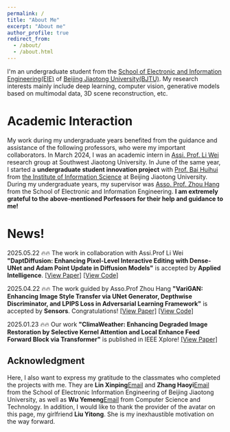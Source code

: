 ```yaml
---
permalink: /
title: "About Me"
excerpt: "About me"
author_profile: true
redirect_from: 
  - /about/
  - /about.html
---
```


I'm an undergraduate student from the [School of Electronic and Information Engineering(EIE)](https://eie.bjtu.edu.cn) of [Beijing Jiaotong University(BJTU)](https://www.bjtu.edu.cn/). My research interests mainly include deep learning, computer vision, generative models based on multimodal data, 3D scene reconstruction, etc.


Academic Interaction
======
My work during my undergraduate years benefited from the guidance and assistance of the following professors, who were my important collaborators. In March 2024, I was an academic intern in [Assi. Prof. Li Wei](https://faculty.swjtu.edu.cn/liweileev/zh_CN/index.htm) research group at Southwest Jiaotong University. In June of the same year, I started a __undergraduate student innovation project__ with [Prof. Bai Huihui](https://faculty.bjtu.edu.cn/8181/) from [the Institute of Information Science](http://iis.bjtu.edu.cn/) at Beijing Jiaotong University. During my undergraduate years, my supervisor was [Asso. Prof. Zhou Hang](https://faculty.bjtu.edu.cn/eaie/8139.html) from the School of Electronic and Information Engineering. __I am extremely grateful to the above-mentioned Porfessors for their help and guidance to me!__

News!
======
2025.05.22 :fire::fire: The work in collaboration with Assi.Prof Li Wei __"DaptDiffusion: Enhancing Pixel-Level Interactive Editing with Dense-UNet and Adam Point Update in Diffusion Models"__ is accepted by __Applied Intelligence__. [[View Paper]]() [[View Code]](https://github.com/Gdw040199/DaptDiffusion)

2025.04.22 :fire::fire: The work guided by Asso.Prof Zhou Hang __"VariGAN: Enhancing Image Style Transfer via UNet Generator, Depthwise Discriminator, and LPIPS Loss in Adversarial Learning Framework"__ is accepted by __Sensors__. Congratulations! [[View Paper]](https://www.mdpi.com/1424-8220/25/9/2671) [[View Code]](https://github.com/Gdw040199/VariGAN)

2025.01.23 :fire::fire: Our work __"ClimaWeather: Enhancing Degraded Image Restoration by Selective Kernel Attention and Local Enhance Feed Forward Block via Transformer"__ is published in IEEE Xplore! [[View Paper]](https://ieeexplore.ieee.org/document/10846015/authors#authors)


Acknowledgment
------
Here, I also want to express my gratitude to the classmates who completed the projects with me. They are __Lin Xinping__[Email](22721018@bjtu.edu.cn) and __Zhang Haoyi__[Email](22721074@bjtu.edu.cn) from the School of Electronic Information Engineering of Beijing Jiaotong University, as well as __Wu Yemeng__[Email](22722018@bjtu.edu.cn) from Computer Science and Technology. In addition, I would like to thank the provider of the avatar on this page, my girlfriend __Liu Yitong__. She is my inexhaustible motivation on the way forward.
